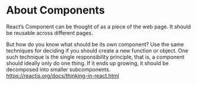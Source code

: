 # About Components
React’s Component can be thought of as a piece of the web page. It should be reusable across different pages.

But how do you know what should be its own component? Use the same techniques for deciding if you should create a new function or object. One such technique is the single responsibility principle, that is, a component should ideally only do one thing. If it ends up growing, it should be decomposed into smaller subcomponents.
https://reactjs.org/docs/thinking-in-react.html